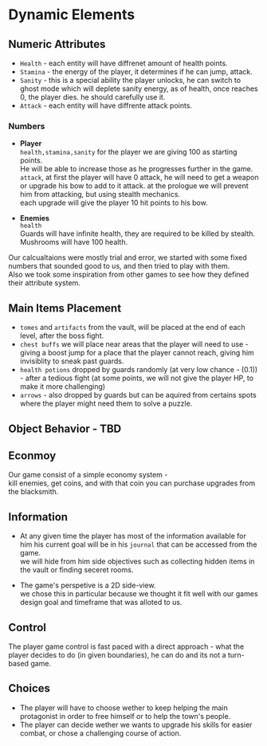 # Dynamic Elements

## Numeric Attributes

* ```Health``` - each entity will have diffrenet amount of health points. </br>
* ```Stamina``` - the energy of the player, it determines if he can jump, attack. </br>
* ```Sanity```  - this is a special ability the player unlocks, he can switch to ghost mode which will deplete sanity energy, as of health, once reaches 0, the player dies. he should carefully use it. </br>
* ```Attack``` - each entity will have diffrente attack points. </br>

### Numbers 
* **Player** </br>
```health,stamina,sanity``` for the player we are giving 100 as starting points. </br>
He will be able to increase those as he progresses further in the game. </br>
```attack```, at first the player will have 0 attack, he will need to get a weapon or upgrade his bow to add to it attack. at the prologue we will prevent him from attacking, but using stealth mechanics. </br>
each upgrade will give the player 10 hit points to his bow. </br>

* **Enemies** </br>
```health``` </br>
Guards will have infinite health, they are required to be killed by stealth. </br>
Mushrooms will have 100 health. </br>

Our calcualtaions were mostly trial and error, we started with some fixed numbers that sounded good to us, and then tried to play with them. </br>
Also we took some inspiration from other games to see how they defined their attribute system. </br>


## Main Items Placement
* ```tomes``` and ```artifacts``` from the vault, will be placed at the end of each level, after the boss fight. </br>
* ```chest buffs``` we will place near areas that the player will need to use - giving a boost jump for a place that the player cannot reach, giving him invisiblity to sneak past guards. </br>
* ```health potions``` dropped by guards randomly (at very low chance - (0.1)) - after a tedious fight (at some points, we will not give the player HP, to make it more challenging) </br>
* ```arrows``` - also dropped by guards but can be aquired from certains spots where the player might need them to solve a puzzle. </br>



## Object Behavior - TBD

## Econmoy 
Our game consist of a simple economy system - </br>
kill enemies, get coins, and with that coin you can purchase upgrades from the blacksmith. </br>

## Information 
* At any given time the player has most of the information available for him his current goal will be in his ```journal``` that can be accessed from the game. </br>
we will hide from him side objectives such as collecting hidden items in the vault or finding seceret rooms. </br>

* The game's perspetive is a 2D side-view. </br>
  we chose this in particular because we thought it fit well with our games design goal and timeframe that was alloted to us. </br>


## Control
The player game control is fast paced with a direct approach - what the player decides to do (in given boundaries), he can do and its not a turn-based game. </br>

## Choices
* The player will have to choose wether to keep helping the main protagonist in order to free himself or to help the town's people. </br>
* The player can decide wether we wants to upgrade his skills for easier combat, or chose a challenging course of action. </br>

